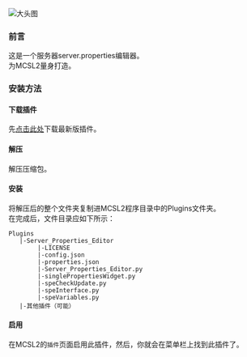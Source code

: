 ![大头图](https://socialify.git.ci/MCSLTeam/Server_Properties_Editor/image?description=1&font=Jost&issues=1&language=1&logo=https://img.fastmirror.net/s/2023/07/17/64b5471e1d478.png)

### 前言
这是一个服务器server.properties编辑器。  
为MCSL2量身打造。  
### 安装方法  
#### 下载插件  
先[点击此处](https://github.com/MCSLTeam/Server_Properties_Editor/releases)下载最新版插件。  
#### 解压  
解压压缩包。  
#### 安装  
将解压后的整个文件夹复制进MCSL2程序目录中的Plugins文件夹。  
在完成后，文件目录应如下所示：
```
Plugins
   |-Server_Properties_Editor
        |-LICENSE
        |-config.json
        |-properties.json
        |-Server_Properties_Editor.py
        |-singlePropertiesWidget.py
        |-speCheckUpdate.py
        |-speInterface.py
        |-speVariables.py
   |-其他插件（可能）
```
#### 启用  
在MCSL2的`插件`页面启用此插件，然后，你就会在菜单栏上找到此插件了。